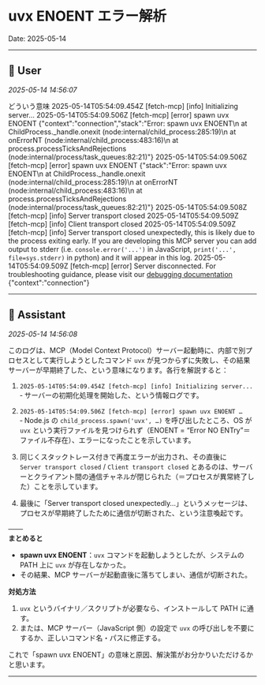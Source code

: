 # uvx ENOENT エラー解析

Date: 2025-05-14

---

## 👤 User
*2025-05-14 14:56:07*

どういう意味
2025-05-14T05:54:09.454Z [fetch-mcp] [info] Initializing server...
2025-05-14T05:54:09.506Z [fetch-mcp] [error] spawn uvx ENOENT {"context":"connection","stack":"Error: spawn uvx ENOENT\n    at ChildProcess._handle.onexit (node:internal/child_process:285:19)\n    at onErrorNT (node:internal/child_process:483:16)\n    at process.processTicksAndRejections (node:internal/process/task_queues:82:21)"}
2025-05-14T05:54:09.506Z [fetch-mcp] [error] spawn uvx ENOENT {"stack":"Error: spawn uvx ENOENT\n    at ChildProcess._handle.onexit (node:internal/child_process:285:19)\n    at onErrorNT (node:internal/child_process:483:16)\n    at process.processTicksAndRejections (node:internal/process/task_queues:82:21)"}
2025-05-14T05:54:09.508Z [fetch-mcp] [info] Server transport closed
2025-05-14T05:54:09.509Z [fetch-mcp] [info] Client transport closed
2025-05-14T05:54:09.509Z [fetch-mcp] [info] Server transport closed unexpectedly, this is likely due to the process exiting early. If you are developing this MCP server you can add output to stderr (i.e. `console.error('...')` in JavaScript, `print('...', file=sys.stderr)` in python) and it will appear in this log.
2025-05-14T05:54:09.509Z [fetch-mcp] [error] Server disconnected. For troubleshooting guidance, please visit our [debugging documentation](https://modelcontextprotocol.io/docs/tools/debugging) {"context":"connection"}

---

## 🤖 Assistant
*2025-05-14 14:56:08*

このログは、MCP（Model Context Protocol）サーバー起動時に、内部で別プロセスとして実行しようとしたコマンド `uvx` が見つからずに失敗し、その結果サーバーが早期終了した、という意味になります。各行を解説すると：

1. `2025-05-14T05:54:09.454Z [fetch-mcp] [info] Initializing server...`  
   ‐ サーバーの初期化処理を開始した、という情報ログです。

2. `2025-05-14T05:54:09.506Z [fetch-mcp] [error] spawn uvx ENOENT …`  
   ‐ Node.js の `child_process.spawn('uvx', …)` を呼び出したところ、OS が `uvx` という実行ファイルを見つけられず（ENOENT = “Error NO ENTry”＝ファイル不存在）、エラーになったことを示しています。

3. 同じくスタックトレース付きで再度エラーが出力され、その直後に  
   `Server transport closed` / `Client transport closed` とあるのは、サーバーとクライアント間の通信チャネルが閉じられた（＝プロセスが異常終了した）ことを示しています。

4. 最後に「Server transport closed unexpectedly…」というメッセージは、プロセスが早期終了したために通信が切断された、という注意喚起です。

───  
**まとめると**  
- **spawn uvx ENOENT**：`uvx` コマンドを起動しようとしたが、システムの PATH 上に `uvx` が存在しなかった。  
- その結果、MCP サーバーが起動直後に落ちてしまい、通信が切断された。  

**対処方法**  
1. `uvx` というバイナリ／スクリプトが必要なら、インストールして PATH に通す。  
2. または、MCP サーバー（JavaScript 側）の設定で `uvx` の呼び出しを不要にするか、正しいコマンド名・パスに修正する。  

これで「spawn uvx ENOENT」の意味と原因、解決策がお分かりいただけるかと思います。

---
